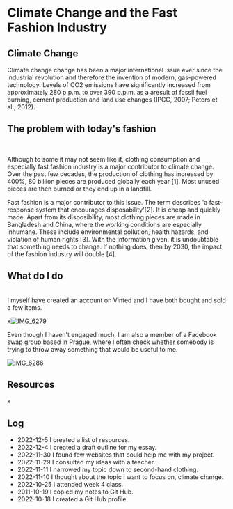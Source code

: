 # Climate Change and the Fast Fashion Industry
## Climate Change

Climate change change has been a major international issue ever since the industrial revolution and therefore the invention of modern, gas-powered technology. Levels of CO2 emissions have significantly increased from approximately 280 p.p.m. to over 390 p.p.m. as a aresult of fossil fuel burning, cement production and land use changes (IPCC, 2007; Peters et al., 2012).

## The problem with today's fashion

<br>

Although to some it may not seem like it, clothing consumption and especially fast fashion industry is a major contributor to climate change. Over the past few decades, the production of clothing has increased by 400%, 80 billion pieces are produced globally each year [1]. Most unused pieces are then burned or they end up in a landfill.

Fast fashion is a major contributor to this issue. The term describes 'a fast-response system that encourages disposability'[2]. It is cheap and quickly made. Apart from its disposibility, most clothing pieces are made in Bangladesh and China, where the working conditions are especially inhumane. These include environmental pollution, health hazards, and violation of human rights [3]. 
With the information given, it is undoubtable that something needs to change. If nothing does, then by 2030, the impact of the fashion industry will double [4].


## What do I do

<br>
I myself have created an account on Vinted and I have both bought and sold a few items.

x![IMG_6279](https://user-images.githubusercontent.com/116067791/213158328-0b149293-7565-4f8a-b354-80849a82f2d2.jpg)

Even though I haven't engaged much, I am also a member of a Facebook swap group based in Prague, where I often check whether somebody is trying to throw away something that would be useful to me.

![IMG_6286](https://user-images.githubusercontent.com/116067791/213159013-d6333235-b7b1-4b28-93ef-e03e789a869b.jpg)

## Resources

x

## Log

- 2022-12-5 I created a list of resources.
- 2022-12-4 I created a draft outline for my essay.
- 2022-11-30 I found few websites that could help me with my project.
- 2022-11-29 I consulted my ideas with a teacher.
- 2022-11-11 I narrowed my topic down to second-hand clothing.
- 2022-11-10 I thought about the topic i want to focus on, climate change.
- 2022-10-25 I attended week 4 class.
- 2011-10-19 I copied my notes to Git Hub.
- 2022-10-18 I created a Git Hub profile.
